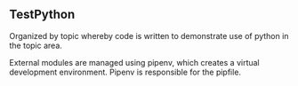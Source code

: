 ## TestPython

Organized by topic whereby code is written to demonstrate use of python in the topic area.

External modules are managed using pipenv, which creates a virtual
development environment. Pipenv is responsible for the pipfile.
